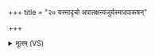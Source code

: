 +++
title = "२० यस्मादृचो अपातक्षन्यजुर्यस्मादपाकषन्"

+++
<details><summary>मूलम् (VS)</summary>

यस्मा॒दृचो॑ अ॒पात॑क्ष॒न्यजु॒र्यस्मा॑द॒पाक॑षन्। सामा॑नि॒ यस्य॒ लोमा॑न्यथर्वाङ्गि॒रसो॒ मुखं॑ स्क॒म्भं तं ब्रू॑हि कत॒मः स्वि॑दे॒व सः ॥
</details>